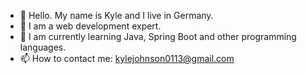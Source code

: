 - 👋 Hello. My name is Kyle and I live in Germany.
- 🙌 I am a web development expert.
- 🌱 I am currently learning Java, Spring Boot and other programming languages.
- 📫 How to contact me:  kylejohnson0113@gmail.com

<!---
kylejohnson0113/kylejohnson0113 is a ✨ special ✨ repository because its `README.md` (this file) appears on your GitHub profile.
You can click the Preview link to take a look at your changes.
--->
